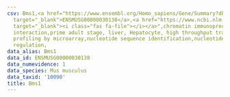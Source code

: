 ```yaml
---
csv: Bms1,<a href="https://www.ensembl.org/Homo_sapiens/Gene/Summary?db=core;g=ENSMUSG00000030138"
  target="_blank">ENSMUSG00000030138</a>,<a href="https://www.ncbi.nlm.nih.gov/pubmed/23834426"
  target="_blank"><i class="fas fa-file"></i></a>",chromatin immunoprecipitation assay,direct
  interaction,prime adult stage, liver, Hepatocyte, high throughput transcription
  profiling by microarray,nucleotide sequence identification,nucleotide sequence identification,transcriptional
  regulation,
data_alias: Bms1
data_id: ENSMUSG00000030138
data_numevidence: 1
data_species: Mus musculus
data_taxid: '10090'
title: Bms1
---
```

